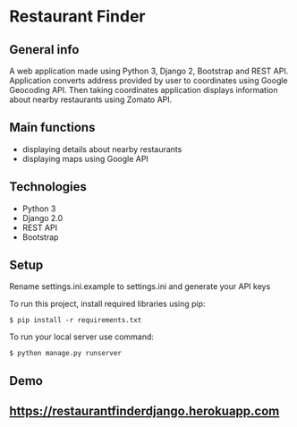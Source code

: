 # Restaurant Finder 

## General info
A web application made using Python 3, Django 2, Bootstrap and REST API.
Application converts address provided by user to coordinates using Google Geocoding API.
Then taking coordinates application displays information about nearby restaurants using Zomato API. 

## Main functions
* displaying details about nearby restaurants
* displaying maps using Google API

## Technologies
* Python 3
* Django 2.0
* REST API
* Bootstrap

## Setup
Rename settings.ini.example to settings.ini and generate your API keys

To run this project, install required libraries using pip:

```
$ pip install -r requirements.txt
```

To run your local server use command: 
```
$ python manage.py runserver
```

## Demo
## https://restaurantfinderdjango.herokuapp.com
